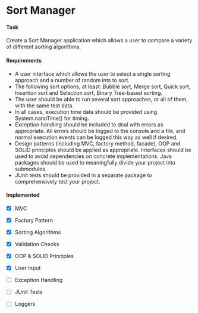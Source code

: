 # Sort Manager

#### Task

Create a Sort Manager application which allows a user to compare a variety of different sorting algorithms.

#### Requirements

* A user interface which allows the user to select a single sorting approach and a number of random ints to sort.
* The following sort options, at least: Bubble sort, Merge sort, Quick sort, Insertion sort and Selection sort, Binary Tree-based sorting.
* The user should be able to run several sort approaches, or all of them, with the same test data.
* In all cases, execution time data should be provided using System.nanoTime() for timing.
* Exception handling should be included to deal with errors as appropriate. All errors should be logged to the console and a file, and normal execution events can be logged this way as well if desired.
* Design patterns (including MVC, factory method, facade), OOP and SOLID principles should be applied as appropriate. Interfaces should be used to avoid dependencies on concrete implementations. Java packages should be used to meaningfully divide your project into submodules.
* JUnit tests should be provided in a separate package to comprehensively test your project.

#### Implemented
- [x] MVC

- [x] Factory Pattern

- [x] Sorting Algorithms

- [x] Validation Checks

- [x] OOP & SOLID Principles

- [x] User Input

- [ ] Exception Handling

- [ ] JUnit Tests

- [ ] Loggers
